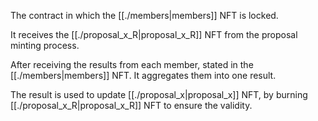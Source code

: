 The contract in which the [[./members|members]] NFT is locked. 

It receives the [[./proposal_x_R|proposal_x_R]] NFT from the proposal minting process.

After receiving the results from each member, stated in the [[./members|members]] NFT. It aggregates them into one result.

The result is used to update [[./proposal_x|proposal_x]] NFT, by burning [[./proposal_x_R|proposal_x_R]] NFT to ensure the validity.


